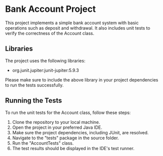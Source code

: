 # Bank Account Project

This project implements a simple bank account system with basic operations such as deposit and withdrawal. It also includes unit tests to verify the correctness of the Account class.

## Libraries
The project uses the following libraries:

- org.junit.jupiter:junit-jupiter:5.9.3

Please make sure to include the above library in your project dependencies to run the tests successfully.

## Running the Tests
To run the unit tests for the Account class, follow these steps:

1. Clone the repository to your local machine.
2. Open the project in your preferred Java IDE.
3. Make sure the project dependencies, including JUnit, are resolved.
4. Navigate to the "tests" package in the source folder.
5. Run the "AccountTests" class.
6. The test results should be displayed in the IDE's test runner.

